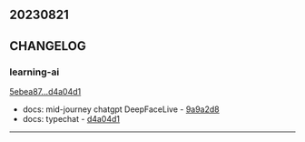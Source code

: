 ## 20230821

## CHANGELOG

### learning-ai

[5ebea87...d4a04d1](https://github.com/zhbhun/learning-ai/compare/5ebea87...d4a04d1)

* docs: mid-journey chatgpt DeepFaceLive - [9a9a2d8](https://github.com/zhbhun/learning-ai/commit/9a9a2d82df4109dfea89576e2fc3186f1f7cdde4)
* docs: typechat - [d4a04d1](https://github.com/zhbhun/learning-ai/commit/d4a04d1ce4ac3e204e103c2c3a2e0d1e0ed5b00c)

---

